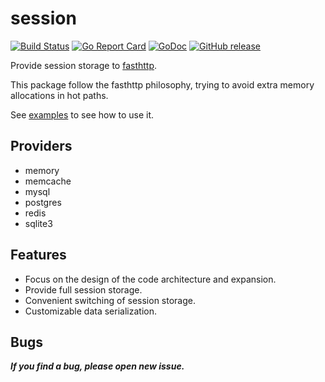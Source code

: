 session
=======

[![Build Status](https://img.shields.io/shippable/5444c5ecb904a4b21567b0ff.svg)](https://travis-ci.org/fasthttp/session)
[![Go Report Card](https://goreportcard.com/badge/github.com/fasthttp/session)](https://goreportcard.com/report/github.com/fasthttp/session)
[![GoDoc](https://godoc.org/github.com/fasthttp/session?status.svg)](https://godoc.org/github.com/fasthttp/session)
[![GitHub release](https://img.shields.io/github/release/fasthttp/session.svg)](https://github.com/fasthttp/session/releases)


Provide session storage to [fasthttp](https://github.com/valyala/fasthttp).

This package follow the fasthttp philosophy, trying to avoid extra memory allocations in hot paths.

See [examples](https://github.com/fasthttp/session/tree/master/examples) to see how to use it.

## Providers

- memory
- memcache
- mysql
- postgres
- redis
- sqlite3


## Features

- Focus on the design of the code architecture and expansion.
- Provide full session storage.
- Convenient switching of session storage.
- Customizable data serialization.


## Bugs

***If you find a bug, please open new issue.***
